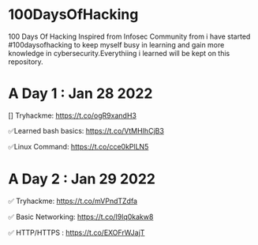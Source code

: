 # 100DaysOfHacking
100 Days Of Hacking
Inspired from Infosec Community from i have started #100daysofhacking to keep myself busy in learning and gain more knowledge in cybersecurity.Everythiing i learned will be kept on this repository.

# A Day 1 : Jan 28 2022

[] Tryhackme: https://t.co/ogR9xandH3

✅Learned bash basics: https://t.co/VtMHIhCjB3

✅Linux Command: https://t.co/cce0kPlLN5

# A Day 2 : Jan 29 2022

✅ Tryhackme: https://t.co/mVPndTZdfa

✅ Basic Networking: https://t.co/I9lq0kakw8

✅ HTTP/HTTPS : https://t.co/EXOFrWJajT

